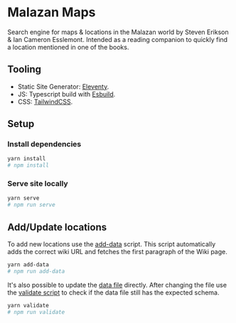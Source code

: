 # Malazan Maps

Search engine for maps & locations in the Malazan world by Steven Erikson & Ian Cameron Esslemont. Intended as a reading companion to quickly find a location mentioned in one of the books.

## Tooling

- Static Site Generator: [Eleventy](https://www.11ty.dev/).
- JS: Typescript build with [Esbuild](https://esbuild.github.io/).
- CSS: [TailwindCSS](https://tailwindcss.com/).

## Setup

### Install dependencies

```bash
yarn install
# npm install
```

### Serve site locally

```bash
yarn serve
# npm run serve
```

## Add/Update locations

To add new locations use the [add-data](./tools/add-data.js) script. This script automatically adds the correct wiki URL and fetches the first paragraph of the Wiki page.

```bash
yarn add-data
# npm run add-data
```

It's also possible to update the [data file](./views/_data/content.json) directly. After changing the file use the [validate script](./tools/validate.js) to check if the data file still has the expected schema.

```bash
yarn validate
# npm run validate
```
